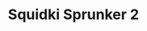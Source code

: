 ---
slug: squidki-sprunker-2
title: Squidki Sprunker 2
description: "Squidki Sprunker 2 is an exciting online game. Play for free directly in your browser!"
icon: /images/new_mods/Sprunki Sprunker 2.png
url: https://wowtbc.net/sprunkin/sprunker2/index.html
previewImage: /images/new_mods/Sprunki Sprunker 2.png
type: new mods

# SEO配置
seo:
  title: "Squidki Sprunker 2 - Play Free Online Game | Fun Browser Games"
  description: "Squidki Sprunker 2 - Play this fun online game for free in your browser. No download required!"
  ogImage: "/images/new_mods/Sprunki Sprunker 2.png"
  keywords: "squidki-sprunker-2, online game, browser game, free game, new mods game, play online"

videoUrls:
  - https://www.youtube.com/embed/example1
  - https://www.youtube.com/embed/example2

whyPlay:
  title: "Why Play Squidki Sprunker 2?"
  items:
    - "Immersive Gameplay: Squidki Sprunker 2 offers an engaging and immersive gaming experience that will keep you entertained for hours"
    - "Challenging Levels: Test your skills with increasingly difficult challenges and obstacles"
    - "Beautiful Graphics: Enjoy stunning visuals and smooth animations that bring the game world to life"
    - "Regular Updates: New content and features are added regularly to keep the game fresh and exciting"
    - "Free to Play: Experience all the fun without spending a penny"
    - "Community Features: Connect with other players, share strategies, and compete for high scores"
    - "Cross-Platform: Play on any device with a web browser, no downloads required"

features:
  title: "Key Features of Squidki Sprunker 2"
  image: "/images/new_mods/Sprunki Sprunker 2.png"
  items:
    - "Intuitive Controls: Easy to learn controls make Squidki Sprunker 2 accessible for players of all skill levels"
    - "Multiple Game Modes: Enjoy various gameplay options that provide different challenges and experiences"
    - "Character Customization: Personalize your gaming experience with unique characters and items"
    - "Achievement System: Complete special tasks to earn rewards and recognition"
    - "Leaderboards: Compete with players worldwide and see who can achieve the highest scores"

characteristics:
  title: "Game Characteristics"
  image: "/images/new_mods/Sprunki Sprunker 2.png"
  items:
    - "Genre: New mods game with elements of strategy and skill"
    - "Difficulty: Suitable for both casual gamers and those seeking a challenge"
    - "Play Time: Quick sessions or extended gameplay, depending on your preference"
    - "Art Style: Vibrant and engaging visuals that enhance the gaming experience"
    - "Sound Design: Immersive audio that complements the gameplay perfectly"

info: "Squidki Sprunker 2 is an exciting online game that offers players a unique and engaging gaming experience. With its intuitive controls, stunning visuals, and challenging gameplay, Squidki Sprunker 2 provides hours of entertainment for players of all ages and skill levels. Whether you're looking for a quick gaming session during a break or an extended play session, Squidki Sprunker 2 delivers an immersive experience that will keep you coming back for more. The game features multiple levels of increasing difficulty, ensuring that players are constantly challenged as they progress. With regular updates adding new content and features, Squidki Sprunker 2 remains fresh and exciting, providing endless entertainment options for its growing community of players."

howToPlayIntro: "Welcome to Squidki Sprunker 2! This guide will walk you through the basics and help you master the game. Whether you're a beginner or looking to improve your skills, these tips and instructions will enhance your gaming experience."

howToPlaySteps:
  - title: "Getting Started"
    description: "Begin your Squidki Sprunker 2 adventure by familiarizing yourself with the controls. Use your keyboard or mouse to navigate through the game interface. The tutorial will guide you through the basic mechanics and help you understand the objectives."
  - title: "Understanding the Objectives"
    description: "In Squidki Sprunker 2, your main goal is to progress through levels by completing specific objectives. Each level presents unique challenges that require different strategies and approaches."
  - title: "Mastering the Controls"
    description: "Practice using the controls to improve your precision and reaction time. Squidki Sprunker 2 requires quick reflexes and strategic thinking to overcome obstacles and defeat opponents."
  - title: "Utilizing Power-ups"
    description: "Collect power-ups throughout the game to enhance your abilities and overcome difficult challenges. Each power-up offers unique advantages that can be crucial for success."
  - title: "Developing Strategies"
    description: "As you progress in Squidki Sprunker 2, develop effective strategies for different scenarios. Analyze patterns, anticipate challenges, and adapt your approach to maximize your performance."

faq:
  title: "Frequently Asked Questions about Squidki Sprunker 2"
  items:
    - question: "Is Squidki Sprunker 2 free to play?"
      answer: "Yes, Squidki Sprunker 2 is completely free to play directly in your web browser. No downloads or purchases are required to enjoy the full game experience."
    - question: "Can I play Squidki Sprunker 2 on mobile devices?"
      answer: "Yes, Squidki Sprunker 2 is optimized for both desktop and mobile play. You can enjoy the game on any device with a web browser and internet connection."
    - question: "Are there any in-game purchases?"
      answer: "While Squidki Sprunker 2 is free to play, there may be optional in-game purchases available for cosmetic items or additional features that don't affect core gameplay."
    - question: "How often is Squidki Sprunker 2 updated?"
      answer: "The developers regularly update Squidki Sprunker 2 with new content, features, and improvements based on player feedback and game performance."
    - question: "Can I play Squidki Sprunker 2 offline?"
      answer: "Currently, Squidki Sprunker 2 requires an internet connection to play as it's a browser-based online game."
    - question: "Is Squidki Sprunker 2 suitable for children?"
      answer: "Yes, Squidki Sprunker 2 is designed to be family-friendly and suitable for players of all ages."
    - question: "How do I report bugs or issues?"
      answer: "If you encounter any problems while playing Squidki Sprunker 2, you can report them through the game's support page or contact the developers directly through their website."
    - question: "Still Have Questions?"
      answer: "If you have additional questions about Squidki Sprunker 2 that aren't covered in this FAQ, please visit our support center or contact our customer service team for assistance."
---